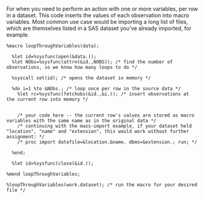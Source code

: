 For when you need to perform an action with one or more variables, per row in a dataset. This code inserts the values of each observation into macro variables.
Most common use case would be importing a long list of files, which are themselves listed in a SAS dataset you've already imported, for example.

```SAS
%macro loopThroughVariables(data);

  %let id=%sysfunc(open(&data.));
  %let NObs=%sysfunc(attrn(&id.,NOBS)); /* find the number of observations, so we know how many loops to do */

  %syscall set(id); /* opens the dataset in memory */

  %do i=1 %to &NObs.; /* loop once per row in the source data */
    %let rc=%sysfunc(fetchobs(&id.,&i.)); /* insert observations at the current row into memory */


    /* your code here -- the current row's values are stored as macro variables with the same name as in the original data */
    /* continuing with the mass-import example, if your dataset held "location", "name" and "extension", this would work without further assignment: */
    /* proc import datafile=&location.&name. dbms=&extension.; run; */

  %end;

  %let id=%sysfunc(close(&id.));

%mend loopThroughVariables;

%loopThroughVariables(work.dataset); /* run the macro for your desired file */
```
